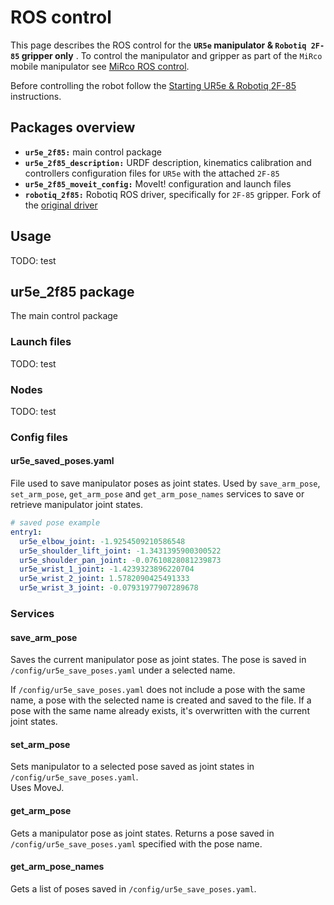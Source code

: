 # ROS control
This page describes the ROS control for the **`UR5e` manipulator & `Robotiq 2F-85` gripper only** . To control the manipulator and gripper as part of the `MiRco` mobile manipulator see [MiRco ROS control](../MiRco/mirco_ros_control.md).  

Before controlling the robot follow the [Starting UR5e & Robotiq 2F-85](./ur_2f85_start.md) instructions.

## Packages overview
- **`ur5e_2f85:`** main control package
- **`ur5e_2f85_description:`** URDF description, kinematics calibration and controllers configuration files for `UR5e` with the attached `2F-85`
- **`ur5e_2f85_moveit_config:`** MoveIt! configuration and launch files
- **`robotiq_2f85:`** Robotiq ROS driver, specifically for `2F-85` gripper. Fork of the [original driver](https://github.com/TAMS-Group/robotiq) 

## Usage
TODO: test

## ur5e_2f85 package
The main control package

### Launch files
TODO: test

### Nodes
TODO: test

### Config files
#### ur5e_saved_poses.yaml
File used to save manipulator poses as joint states. Used by `save_arm_pose`, `set_arm_pose`, `get_arm_pose` and `get_arm_pose_names` services to save or retrieve manipulator joint states.

```yaml
# saved pose example
entry1:
  ur5e_elbow_joint: -1.9254509210586548
  ur5e_shoulder_lift_joint: -1.3431395900300522
  ur5e_shoulder_pan_joint: -0.07610828081239873
  ur5e_wrist_1_joint: -1.4239323896220704
  ur5e_wrist_2_joint: 1.5782090425491333
  ur5e_wrist_3_joint: -0.07931977907289678
```

### Services
#### save_arm_pose
Saves the current manipulator pose as joint states. The pose is saved in `/config/ur5e_save_poses.yaml` under a selected name.

If `/config/ur5e_save_poses.yaml` does not include a pose with the same name, a pose with the selected name is created and saved to the file. If a pose with the same name already exists, it's overwritten with the current joint states.

#### set_arm_pose
Sets manipulator to a selected pose saved as joint states in `/config/ur5e_save_poses.yaml`.  
Uses MoveJ.

#### get_arm_pose
Gets a manipulator pose as joint states. Returns a pose saved in `/config/ur5e_save_poses.yaml` specified with the pose name.

#### get_arm_pose_names
Gets a list of poses saved in `/config/ur5e_save_poses.yaml`.